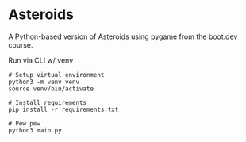 # Asteroids

A Python-based version of Asteroids using [pygame](https://www.pygame.org/) from the [boot.dev](https://boot.dev/) course.

Run via CLI w/ venv

```console
# Setup virtual environment
python3 -m venv venv
source venv/bin/activate

# Install requirements
pip install -r requirements.txt

# Pew pew
python3 main.py
```
